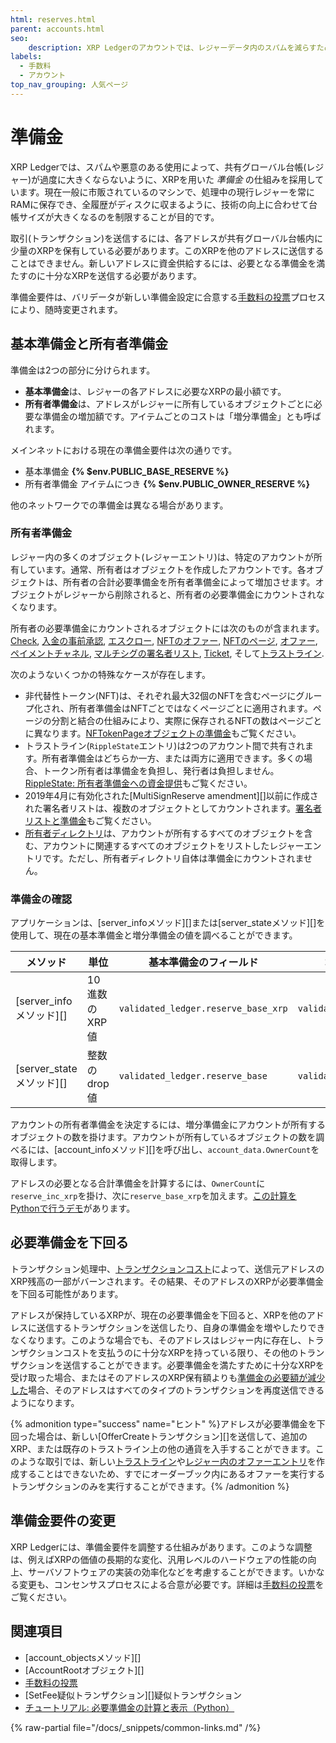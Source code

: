 ```yaml
---
html: reserves.html
parent: accounts.html
seo:
    description: XRP Ledgerのアカウントでは、レジャーデータ内のスパムを減らすためにXRPの準備金が必要です。
labels:
  - 手数料
  - アカウント
top_nav_grouping: 人気ページ
---
```

# 準備金

XRP Ledgerでは、スパムや悪意のある使用によって、共有グローバル台帳(レジャー)が過度に大きくならないように、XRPを用いた _準備金_ の仕組みを採用しています。現在一般に市販されているのマシンで、処理中の現行レジャーを常にRAMに保存でき、全履歴がディスクに収まるように、技術の向上に合わせて台帳サイズが大きくなるのを制限することが目的です。

取引(トランザクション)を送信するには、各アドレスが共有グローバル台帳内に少量のXRPを保有している必要があります。このXRPを他のアドレスに送信することはできません。新しいアドレスに資金供給するには、必要となる準備金を満たすのに十分なXRPを送信する必要があります。

準備金要件は、バリデータが新しい準備金設定に合意する[手数料の投票](../consensus-protocol/fee-voting.md)プロセスにより、随時変更されます。

## 基本準備金と所有者準備金

準備金は2つの部分に分けられます。

* **基本準備金**は、レジャーの各アドレスに必要なXRPの最小額です。
* **所有者準備金**は、アドレスがレジャーに所有しているオブジェクトごとに必要な準備金の増加額です。アイテムごとのコストは「増分準備金」とも呼ばれます。

メインネットにおける現在の準備金要件は次の通りです。

- 基本準備金 **{% $env.PUBLIC_BASE_RESERVE %}**
- 所有者準備金 アイテムにつき **{% $env.PUBLIC_OWNER_RESERVE %}**

他のネットワークでの準備金は異なる場合があります。

### 所有者準備金

レジャー内の多くのオブジェクト(レジャーエントリ)は、特定のアカウントが所有しています。通常、所有者はオブジェクトを作成したアカウントです。各オブジェクトは、所有者の合計必要準備金を所有者準備金によって増加させます。オブジェクトがレジャーから削除されると、所有者の必要準備金にカウントされなくなります。

所有者の必要準備金にカウントされるオブジェクトには次のものが含まれます。[Check](../payment-types/checks.md), [入金の事前承認](depositauth.md#事前承認), [エスクロー](../payment-types/escrow.md), [NFTのオファー](../tokens/nfts/trading.md), [NFTのページ](../tokens/nfts/index.md), [オファー](../../references/protocol/ledger-data/ledger-entry-types/offer.md), [ペイメントチャネル](../payment-types/payment-channels.md), [マルチシグの署名者リスト](multi-signing.md), [Ticket](tickets.md), そして[トラストライン](../tokens/fungible-tokens/index.md).

次のようないくつかの特殊なケースが存在します。

- 非代替性トークン(NFT)は、それぞれ最大32個のNFTを含むページにグループ化され、所有者準備金はNFTごとではなくページごとに適用されます。ページの分割と結合の仕組みにより、実際に保存されるNFTの数はページごとに異なります。[NFTokenPageオブジェクトの準備金](../../references/protocol/ledger-data/ledger-entry-types/nftokenpage.md#nftokenpage-オブジェクトの準備金)もご覧ください。
- トラストライン(`RippleState`エントリ)は2つのアカウント間で共有されます。所有者準備金はどちらか一方、または両方に適用できます。多くの場合、トークン所有者は準備金を負担し、発行者は負担しません。[RippleState: 所有者準備金への資金提供](../../references/protocol/ledger-data/ledger-entry-types/ripplestate.md#所有者の準備金への資金供給)もご覧ください。
- 2019年4月に有効化された[MultiSignReserve amendment][]以前に作成された署名者リストは、複数のオブジェクトとしてカウントされます。[署名者リストと準備金](../../references/protocol/ledger-data/ledger-entry-types/signerlist.md#signerlistと準備金)もご覧ください。
- [所有者ディレクトリ](../../references/protocol/ledger-data/ledger-entry-types/directorynode.md)は、アカウントが所有するすべてのオブジェクトを含む、アカウントに関連するすべてのオブジェクトをリストしたレジャーエントリです。ただし、所有者ディレクトリ自体は準備金にカウントされません。

### 準備金の確認

アプリケーションは、[server_infoメソッド][]または[server_stateメソッド][]を使用して、現在の基本準備金と増分準備金の値を調べることができます。

| メソッド                 | 単位          | 基本準備金のフィールド                  | 増分準備金のフィールド                |
|-------------------------|--------------|-------------------------------------|------------------------------------|
| [server_infoメソッド][]  | 10進数のXRP値  | `validated_ledger.reserve_base_xrp` | `validated_ledger.reserve_inc_xrp` |
| [server_stateメソッド][] | 整数のdrop値   | `validated_ledger.reserve_base`     | `validated_ledger.reserve_inc`     |

アカウントの所有者準備金を決定するには、増分準備金にアカウントが所有するオブジェクトの数を掛けます。アカウントが所有しているオブジェクトの数を調べるには、[account_infoメソッド][]を呼び出し、`account_data.OwnerCount`を取得します。

アドレスの必要となる合計準備金を計算するには、`OwnerCount`に`reserve_inc_xrp`を掛け、次に`reserve_base_xrp`を加えます。[この計算をPythonで行うデモ](../../tutorials/python/build-apps/build-a-desktop-wallet-in-python.md#codeblock-17)があります。


## 必要準備金を下回る

トランザクション処理中、[トランザクションコスト](../transactions/transaction-cost.md)によって、送信元アドレスのXRP残高の一部がバーンされます。その結果、そのアドレスのXRPが必要準備金を下回る可能性があります。

アドレスが保持しているXRPが、現在の必要準備金を下回ると、XRPを他のアドレスに送信するトランザクションを送信したり、自身の準備金を増やしたりできなくなります。このような場合でも、そのアドレスはレジャー内に存在し、トランザクションコストを支払うのに十分なXRPを持っている限り、その他のトランザクションを送信することができます。必要準備金を満たすために十分なXRPを受け取った場合、またはそのアドレスのXRP保有額よりも[準備金の必要額が減少した](#準備金要件の変更)場合、そのアドレスはすべてのタイプのトランザクションを再度送信できるようになります。

{% admonition type="success" name="ヒント" %}アドレスが必要準備金を下回った場合は、新しい[OfferCreateトランザクション][]を送信して、追加のXRP、または既存のトラストライン上の他の通貨を入手することができます。このような取引では、新しい[トラストライン](../../references/protocol/ledger-data/ledger-entry-types/ripplestate.md)や[レジャー内のオファーエントリ](../../references/protocol/ledger-data/ledger-entry-types/offer.md)を作成することはできないため、すでにオーダーブック内にあるオファーを実行するトランザクションのみを実行することができます。{% /admonition %}


## 準備金要件の変更

XRP Ledgerには、準備金要件を調整する仕組みがあります。このような調整は、例えばXRPの価値の長期的な変化、汎用レベルのハードウェアの性能の向上、サーバソフトウェアの実装の効率化などを考慮することができます。いかなる変更も、コンセンサスプロセスによる合意が必要です。詳細は[手数料の投票](../consensus-protocol/fee-voting.md)をご覧ください。

## 関連項目

- [account_objectsメソッド][]
- [AccountRootオブジェクト][]
- [手数料の投票](../consensus-protocol/fee-voting.md)
- [SetFee疑似トランザクション][]疑似トランザクション
- [チュートリアル: 必要準備金の計算と表示（Python）](../../tutorials/python/build-apps/build-a-desktop-wallet-in-python.md#3-display-an-account)

{% raw-partial file="/docs/_snippets/common-links.md" /%}
